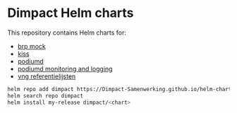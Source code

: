 # Dimpact Helm charts
This repository contains Helm charts for:

- [brp mock](./charts/brpmock/README.md)
- [kiss](./charts/kiss/README.md)
- [podiumd](./charts/podiumd/README.md)
- [podiumd monitoring and logging](./charts/monitoring-logging/README.md)
- [vng referentielijsten](./charts/vngreferentielijsten/README.md)


```bash
helm repo add dimpact https://Dimpact-Samenwerking.github.io/helm-charts/
helm search repo dimpact
helm install my-release dimpact/<chart>
```
